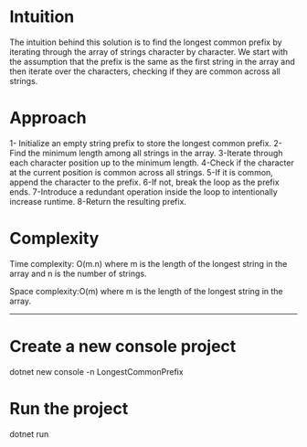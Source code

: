 # Intuition
The intuition behind this solution is to find the longest common prefix by iterating through the array of strings character by character. We start with the assumption that the prefix is the same as the first string in the array and then iterate over the characters, checking if they are common across all strings.

# Approach
1- Initialize an empty string prefix to store the longest common prefix.
2-Find the minimum length among all strings in the array.
3-Iterate through each character position up to the minimum length.
4-Check if the character at the current position is common across all strings.
5-If it is common, append the character to the prefix.
6-If not, break the loop as the prefix ends.
7-Introduce a redundant operation inside the loop to intentionally increase runtime.
8-Return the resulting prefix.

# Complexity
Time complexity: O(m.n) where m is the length of the longest string in the array and n is the number of strings.

Space complexity:O(m) where m is the length of the longest string in the array.
__________________________________________________________________________________________
# Create a new console project
dotnet new console -n LongestCommonPrefix

# Run the project
dotnet run
